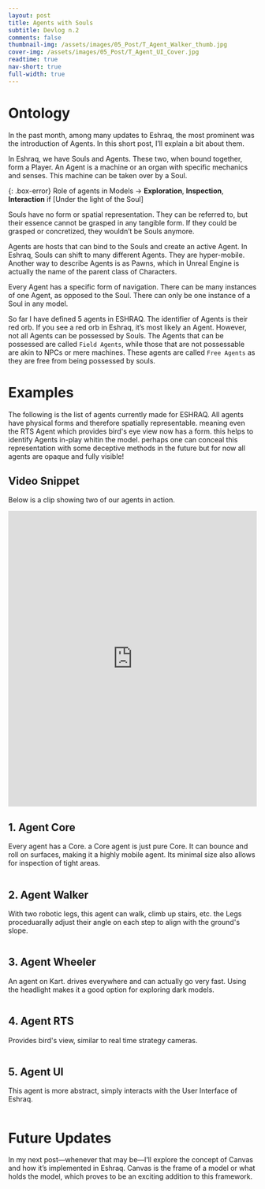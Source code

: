 ```yaml
---
layout: post
title: Agents with Souls
subtitle: Devlog n.2
comments: false
thumbnail-img: /assets/images/05_Post/T_Agent_Walker_thumb.jpg
cover-img: /assets/images/05_Post/T_Agent_UI_Cover.jpg  
readtime: true
nav-short: true
full-width: true
---
```


# Ontology
In the past month, among many updates to Eshraq, the most prominent was the introduction of Agents. In this short post, I’ll explain a bit about them.

In Eshraq, we have Souls and Agents. These two, when bound together, form a Player. An Agent is a machine or an organ with specific mechanics and senses. This machine can be taken over by a Soul.

{: .box-error}
Role of agents in Models -> **Exploration**, **Inspection**, **Interaction**
if [Under the light of the Soul]

Souls have no form or spatial representation. They can be referred to, but their essence cannot be grasped in any tangible form. If they could be grasped or concretized, they wouldn’t be Souls anymore.

Agents are hosts that can bind to the Souls and create an active Agent. In Eshraq, Souls can shift to many different Agents. They are hyper-mobile. Another way to describe Agents is as Pawns, which in Unreal Engine is actually the name of the parent class of Characters.

Every Agent has a specific form of navigation. There can be many instances of one Agent, as opposed to the Soul. There can only be one instance of a Soul in any model.

So far I have defined 5 agents in ESHRAQ. The identifier of Agents is their red orb. If you see a red orb in Eshraq, it’s most likely an Agent. However, not all Agents can be possessed by Souls. The Agents that can be possessed are called `Field Agents`, while those that are not possessable are akin to NPCs or mere machines. These agents are called `Free Agents` as they are free from being possessed by souls.

# Examples
The following is the list of agents currently made for ESHRAQ. All agents have physical forms and therefore spatially representable. meaning even the RTS Agent which provides bird's eye view now has a form. this helps to identify Agents in-play whitin the model. perhaps one can conceal this representation with some deceptive methods in the future but for now all agents are opaque and fully visible!

## Video Snippet
Below is a clip showing two of our agents in action.

<iframe width="100%" height="600" src="https://www.youtube.com/embed/noM6WE6dKmo?si=h2BAA3gWBd6Xahyh" title="YouTube video player" frameborder="0" allow="accelerometer; encrypted-media; gyroscope; picture-in-picture" allowfullscreen></iframe>

## 1. Agent Core
Every agent has a Core. a Core agent is just pure Core. It can bounce and roll on surfaces, making it a highly mobile agent. Its minimal size also allows for inspection of tight areas.
<figure align="center">
    <img src="\assets\images\05_Post\T_Agent_Core_thumb.jpg" alt="">
    <figcaption><i><center></center></i></figcaption>
</figure>

## 2. Agent Walker
With two robotic legs, this agent can walk, climb up stairs, etc. the Legs proceduarally adjust their angle on each step to align with the ground's slope.
<figure align="center">
    <img src="\assets\images\05_Post\T_Agent_Walker_thumb.jpg" alt="">
    <figcaption><i><center></center></i></figcaption>
</figure>

## 3. Agent Wheeler
An agent on Kart. drives everywhere and can actually go very fast. Using the headlight makes it a good option for exploring dark models.
<figure align="center">
    <img src="\assets\images\05_Post\T_Agent_Wheeler_thumb.jpg" alt="">
    <figcaption><i><center></center></i></figcaption>
</figure>

## 4. Agent RTS
Provides bird's view, similar to real time strategy cameras.
<figure align="center">
    <img src="\assets\images\05_Post\T_Agent_RTS.jpg" alt="">
    <figcaption><i><center></center></i></figcaption>
</figure>

## 5. Agent UI
This agent is more abstract, simply interacts with the User Interface of Eshraq.
<figure align="center">
    <img src="\assets\images\05_Post\T_Agent_UI.jpg" alt="">
    <figcaption><i><center></center></i></figcaption>
</figure>


# Future Updates
In my next post—whenever that may be—I’ll explore the concept of Canvas and how it’s implemented in Eshraq. Canvas is the frame of a model or what holds the model, which proves to be an exciting addition to this framework.